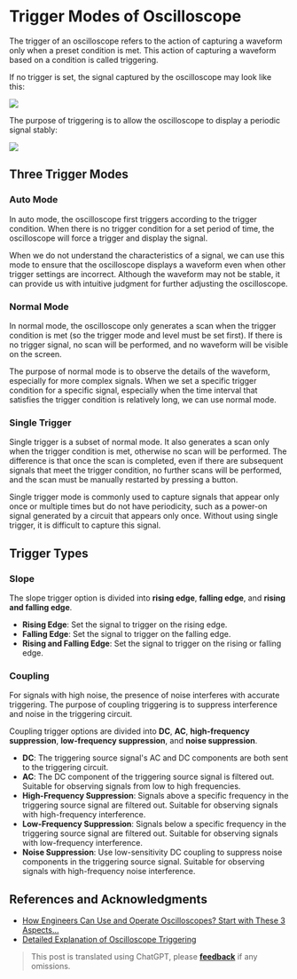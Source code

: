 # Trigger Modes of Oscilloscope

The trigger of an oscilloscope refers to the action of capturing a waveform only when a preset condition is met. This action of capturing a waveform based on a condition is called triggering.

If no trigger is set, the signal captured by the oscilloscope may look like this:

![](https://img.wiki-power.com/d/wiki-media/img/20211217170753.png)

The purpose of triggering is to allow the oscilloscope to display a periodic signal stably:

![](https://img.wiki-power.com/d/wiki-media/img/20211217170904.png)

## Three Trigger Modes

### Auto Mode

In auto mode, the oscilloscope first triggers according to the trigger condition. When there is no trigger condition for a set period of time, the oscilloscope will force a trigger and display the signal.

When we do not understand the characteristics of a signal, we can use this mode to ensure that the oscilloscope displays a waveform even when other trigger settings are incorrect. Although the waveform may not be stable, it can provide us with intuitive judgment for further adjusting the oscilloscope.

### Normal Mode

In normal mode, the oscilloscope only generates a scan when the trigger condition is met (so the trigger mode and level must be set first). If there is no trigger signal, no scan will be performed, and no waveform will be visible on the screen.

The purpose of normal mode is to observe the details of the waveform, especially for more complex signals. When we set a specific trigger condition for a specific signal, especially when the time interval that satisfies the trigger condition is relatively long, we can use normal mode.

### Single Trigger

Single trigger is a subset of normal mode. It also generates a scan only when the trigger condition is met, otherwise no scan will be performed. The difference is that once the scan is completed, even if there are subsequent signals that meet the trigger condition, no further scans will be performed, and the scan must be manually restarted by pressing a button.

Single trigger mode is commonly used to capture signals that appear only once or multiple times but do not have periodicity, such as a power-on signal generated by a circuit that appears only once. Without using single trigger, it is difficult to capture this signal.

## Trigger Types

### Slope

The slope trigger option is divided into **rising edge**, **falling edge**, and **rising and falling edge**.

- **Rising Edge**: Set the signal to trigger on the rising edge.
- **Falling Edge**: Set the signal to trigger on the falling edge.
- **Rising and Falling Edge**: Set the signal to trigger on the rising or falling edge.

### Coupling

For signals with high noise, the presence of noise interferes with accurate triggering. The purpose of coupling triggering is to suppress interference and noise in the triggering circuit.

Coupling trigger options are divided into **DC**, **AC**, **high-frequency suppression**, **low-frequency suppression**, and **noise suppression**.

- **DC**: The triggering source signal's AC and DC components are both sent to the triggering circuit.
- **AC**: The DC component of the triggering source signal is filtered out. Suitable for observing signals from low to high frequencies.
- **High-Frequency Suppression**: Signals above a specific frequency in the triggering source signal are filtered out. Suitable for observing signals with high-frequency interference.
- **Low-Frequency Suppression**: Signals below a specific frequency in the triggering source signal are filtered out. Suitable for observing signals with low-frequency interference.
- **Noise Suppression**: Use low-sensitivity DC coupling to suppress noise components in the triggering source signal. Suitable for observing signals with high-frequency noise interference.

## References and Acknowledgments

- [How Engineers Can Use and Operate Oscilloscopes? Start with These 3 Aspects...](https://picture.iczhiku.com/weixin/message1596191922308.html)
- [Detailed Explanation of Oscilloscope Triggering](https://zhuanlan.zhihu.com/p/101922570)

> This post is translated using ChatGPT, please [**feedback**](https://github.com/linyuxuanlin/Wiki_MkDocs/issues/new) if any omissions.
